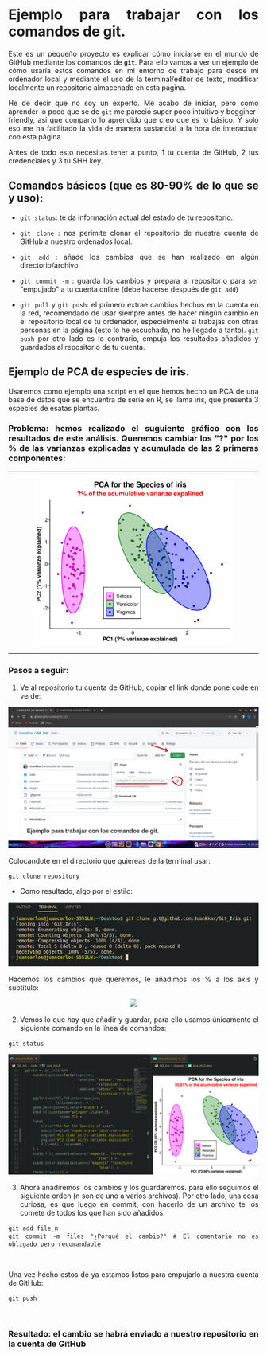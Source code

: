 
<style>
body {
text-align: justify}
</style>

# **Ejemplo para trabajar con los comandos de git**.

Este es un pequeño proyecto es explicar cómo iniciarse en el mundo de GitHub mediante los comandos de **```git```**. Para ello vamos a ver un ejemplo de cómo usaría estos comandos en mi entorno de trabajo para desde mi ordenador local y mediante el uso de la terminal/editor de texto, modificar localmente un repositorio almacenado en esta página. 

He de decir que no soy un experto. Me acabo de iniciar, pero como aprender lo poco que se de ```git``` me pareció super poco intuitivo y begginer-friendly, así que comparto lo aprendido que creo que es lo básico. Y solo eso me ha facilitado la vida de manera sustancial a la hora de interactuar con esta página.

Antes de todo esto necesitas tener a punto, 1 tu cuenta de GitHub, 2 tus credenciales y 3 tu SHH key.

## Comandos básicos (que es 80-90% de lo que se y uso):

* ```git status```: te da información actual del estado de tu repositorio.

* ```git clone``` : nos perimite clonar el repositorio de nuestra cuenta de GitHub a nuestro ordenados local.
* ```git add``` : añade los cambios que se han realizado en algún directorio/archivo.
* ```git commit -m``` : guarda los cambios y prepara al repositorio para ser "empujado" a tu cuenta online (debe hacerse después de ```git add```)
* ```git pull``` y ```git push```: el primero extrae cambios hechos en la cuenta en la red, recomendado de usar siempre antes de hacer ningún cambio en el repositorio local de tu ordenador, especielmente si trabajas con otras personas en la página (esto lo he escuchado, no he llegado a tanto). ```git push``` por otro lado es lo contrario, empuja los resultados añadidos y guardados al repositorio de  tu cuenta.

## Ejemplo de PCA de especies de iris.

Usaremos como ejemplo una script en el que hemos hecho un PCA de una base de datos que se encuentra de serie en R, se llama iris, que presenta 3 especies de esatas plantas.

### Problema: hemos realizado el suguiente gráfico con los resultados de este análisis. Queremos cambiar los "?" por los % de las varianzas explicadas y acumulada de las 2 primeras componentes:

---

<p align='center'>
    <img src="images/pca_iris.png" alt=400, width=400>
</p>

---

### Pasos a seguir:

1) Ve al repositorio tu cuenta de GitHub, copiar el link donde pone code en verde:

<p align="center">
    <img src="images/git_clone_web.png">
</p>

Colocandote en el directorio que quiereas de la terminal usar:

```
git clone repository
```

* Como resultado, algo por el estilo:

<p align="center">
    <img src="images/git_clone_local.png">
</p>

Hacemos los cambios que queremos, le añadimos los % a los axis y subtítulo:

<p align="center">
    <img src="/home/juancarlos/Desktop/Git_Iris/images/aniadimos_glue.png">
</p>

2) Vemos lo que hay que añadir y guardar, para ello usamos únicamente el siguiente comando en la línea de comandos:

```
git status
```

<p align="center">
    <img src="images/aniadimos_glue.png">
</p>

3) Ahora añadiremos los cambios y los guardaremos. para ello seguimos el siguiente orden (n son de uno a varios archivos). Por otro lado, una cosa curiosa, es que luego en commit, con hacerlo de un archivo te los comete de todos los que han sido añadidos:

```
git add file_n
git commit -m files "¿Porqué el cambio?" # El comentario no es obligado pero recomandable
```

<p align="center">
    <img src="">
</p>

Una vez hecho estos de ya estamos listos para empujarlo a nuestra cuenta de GitHub:

```
git push
```

<p align="center">
    <img src="">
</p>

### Resultado: el cambio se habrá enviado a nuestro repositorio en la cuenta de GitHub
